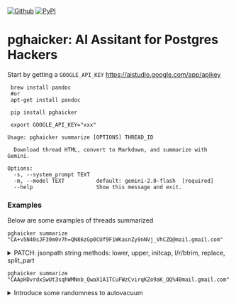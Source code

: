[![Github](https://img.shields.io/static/v1?label=GitHub&message=Repo&logo=GitHub&color=green)](https://github.com/Florents-Tselai/pghaicker)
[![PyPI](https://img.shields.io/pypi/v/pghaicker.svg)](https://pypi.org/project/pghaicker/)

# pghaicker: AI Assitant for Postgres Hackers

Start by getting a `GOOGLE_API_KEY` https://aistudio.google.com/app/apikey

```
 brew install pandoc
 #or 
 apt-get install pandoc
 
 pip install pghaicker
 
 export GOOGLE_API_KEY="xxx"
```

```
Usage: pghaicker summarize [OPTIONS] THREAD_ID

  Download thread HTML, convert to Markdown, and summarize with Gemini.

Options:
  -s, --system_prompt TEXT
  -m, --model TEXT          default: gemini-2.0-flash  [required]
  --help                    Show this message and exit.
```

### Examples

Below are some examples of threads summarized

```shell
pghaicker summarize "CA+v5N40sJF39m0v7h=QN86zGp0CUf9F1WKasnZy9nNVj_VhCZQ@mail.gmail.com"
```

<details>
<summary>PATCH: jsonpath string methods: lower, upper, initcap, l/r/btrim, replace, split_part

</summary>
Okay, here's a summary of the PostgreSQL jsonpath string methods patch thread, focusing on decisions, blockers, and open questions.

**Summary:**

Florents Tselai proposes a patch adding string methods (lower, upper, initcap, l/r/btrim, replace, split_part) to PostgreSQL's jsonpath functionality.  The goal is to provide more flexible JSON data manipulation.  However, the introduction of these methods raises concerns about function immutability, as the behavior of these methods depends on the underlying locale.

**Key Concerns/Blockers:**

1.  **Immutability:** The primary concern is that these new methods, being locale-dependent, would violate the guarantee of immutability for `jsonb_path_query`.  This is important for query optimization and other internal PostgreSQL behaviors.
2.  **Standard Compliance:** It's questioned whether the proposed extensions align with the SQL/JSON standard, the standard followed for jsonpath in Postgres.  It is stated that the standard does not provide for custom jsonpath extensions.

**Potential Solutions/Decision Points:**

1.  **The "\_tz" Approach:**  The existing solution for time-zone-dependent datetime functions (using "\_tz" suffixed functions) is suggested as a possible pattern.

    *   **Decision:** Should the proposed functions be implemented as separate "\_tz" functions (e.g., `jsonb_path_query_tz`) or should a different approach be taken?
    *   **Pros:** Matches existing pattern, potentially simpler implementation.
    *   **Cons:**  The "\_tz" suffix is misleading, as the issue is locale dependence, not just time zones. Robert haas states and Florents agrees that it would be difficult to change "\_tz" family.

2.  **Flexible Mutability:**  Alexander Korotkov suggests a more sophisticated approach: a function that analyzes the jsonpath argument and determines if all elements are safe (immutable). If so, `jsonb_path_query` could be considered immutable; otherwise, it would be `STABLE`.

    *   **Decision:** Should a "flexible mutability" mechanism be implemented?
    *   **Pros:** More fine-grained control over immutability, potentially allowing for more optimization.
    *   **Cons:** More complex implementation, requires more in-depth analysis of jsonpath expressions.

3. **Extensibility/Hooks:** David E Wheeler asked what extension hooks could be implemented. Florents responded with the following ideas
    *   Define a new JsonPathItemType jpiMyExtType and map it to a JsonPathKeyword
    *   Add a new JsonPathKeyword and make the lexer and parser aware of that,
    *   Tell the main executor executeItemOptUnwrapTarget what to do when the new type is matched.
        This should be called by the main executor executeItemOptUnwrapTarget when it encounters case jpiMyExtType
        It looks like quite an endeavor, to be honest.
    *   **Decision:** Should hooks for jsonpath extensions be implemented?
        *   **Pros**: Easier to extend jsonpath functionality.
        *   **Cons**: Complex implementation.

**Current Status/Next Steps:**

*   Florents is planning another attempt to implement the changes.
*   There's general agreement that the existing "\_tz" approach has limitations, but there is no clear consensus on a better solution.
*   Florents plans to put the functions under the jsonb_path\_\*\_tz family, raise an error if they're used in the non-\_tz versions and document this behavior clearly.
*   It appears that it will need to rebase the code to account for changes in the jsonpath_scan.l file.

**Open Questions:**

*   What is the best way to handle immutability in the context of locale-dependent jsonpath functions?
*   How should the new functions be named (i.e., suffix)? Are there alternatives to "\_tz" that are less misleading?
*   How could hooks for jsonpath extensions be implemented?

The overall sentiment leans towards accepting the patch with a pragmatic, but slightly unsatisfying, solution (the "\_tz" approach). A more elegant solution, such as "flexible mutability," is recognized as potentially better but also more complex.
</details>


```shell
pghaicker summarize "CAApHDvrdxSwUt3sqhWMNnb_QwaX1A1TCuFWzCvirqKZo9aK_QQ%40mail.gmail.com"
```

<details>
<summary> Introduce some randomness to autovacuum</summary>
Okay, here's a breakdown of the PostgreSQL autovacuum thread:

**Summary:**

The thread discusses a proposal by Junwang Zhao to introduce randomness into the autovacuum process to mitigate issues like "spinning" (repeatedly vacuuming the same table without progress) and "starvation" (some tables never getting vacuumed).  The initial idea involved randomly rotating the list of tables to be vacuumed.  This evolved into a GUC configuration allowing different vacuum strategies (sequential vs. random).  However, the proposal receives mixed reactions. Some see it as a potentially helpful stop-gap measure, while others strongly oppose it, arguing that it masks underlying problems and adds unnecessary complexity.  Alternative solutions, such as prioritizing based on the age of the oldest XID or remembering the oldest Xmin value, are suggested.  Junwang then proposes another patch that skips tables whose last autovacuum removed a low percentage of dead tuples.

**Key Points:**

*   **Problem:** Autovacuum can get stuck on certain tables ("spinning") or neglect others ("starvation").
*   **Original Proposal:** Introduce randomness by rotating the list of tables to be vacuumed.
*   **Evolved Proposal:** Add a GUC (General User Configuration) option for different autovacuum strategies, including random.
*   **Concerns:**
    *   **Complexity:** Adding more parameters to an already complex system.
    *   **Masking Problems:** The randomness may hide the root cause of autovacuum issues, making diagnosis harder.
    *   **Nondeterministic Behavior:** Making autovacuum less predictable.
    *   **Spinning Not Resolved** introducing randomness will not resolve the "spinning" issue because the oldest xmin horizon is not advancing.
*   **Alternative Solutions Suggested:**
    *   Prioritization (mentioned in the initial post, but noted as requiring significant infrastructure changes).
    *   Remembering the `VacuumCutoffs.OldestXmin` value and skipping tables until it has advanced.
    *   Disable autovacuum on a per-table level and correct the issue
    *   Skip vacuuming tables that removed a small amount of dead tuples from the prior vacuum.

**Decision Points and Blockers:**

1.  **Should randomness be introduced into autovacuum scheduling?**
    *   **Arguments for:** Potentially mitigates spinning and starvation, provides a simple, immediate solution. As a GUC, it doesn't force the behavior on everyone.
    *   **Arguments against:** Masks underlying issues, adds complexity, introduces nondeterministic behavior.
    *   **Current Status:** Strong opposition from some key PostgreSQL developers (Nathan, David, Sami).
    *   **Blocker:** Overcoming the concerns of the developers who believe it's masking problems and adding unnecessary complexity. Need strong evidence that it solves more problems than it creates, or that it can coexist without negative side-effects.

2.  **Is a GUC the right way to implement this?**
    *   **Arguments for:** Gives users control, allows experimentation without affecting the core behavior for everyone.
    *   **Arguments against:** Still adds complexity to the configuration, users may not understand how to best use it.
    *   **Status:** Seemingly more acceptable if it's a GUC, but still depends on overall acceptance of the core idea.
    *   **Blocker:** N/A - GUC status makes it less of a blocker.

3.  **What is the best approach to address autovacuum spinning and starvation?**
    *   **Alternative Solutions:** The thread highlights the need for a more direct solution to the problem, such as prioritization or tracking the oldest Xmin.
    *   **Blocker:** Implementing prioritization requires significant changes to the PostgreSQL architecture.  Developing and testing the "remembered Xmin" approach requires more work.

4.  **Skipping vacuum for tables with low tuple removal**
    * **Argument for:** Helps to avoid useless cycles
    * **Status** Junwang proposes this alternative in patch V2-0002

**Potential Next Steps:**

*   **Gather Data:** Collect real-world data on autovacuum behavior to better understand the frequency and impact of spinning and starvation.
*   **Explore Alternative Solutions:** Investigate the feasibility of the suggested alternative solutions (prioritization, tracking Xmin) and prototype them.
*   **Address Concerns:** Provide a compelling argument and data showing that the benefits of adding randomness outweigh the concerns. Perhaps focus on scenarios where it provides a clear advantage without significant drawbacks.
*   **Test Patches:** Implement and thoroughly test any proposed changes in a test environment.
</details>
